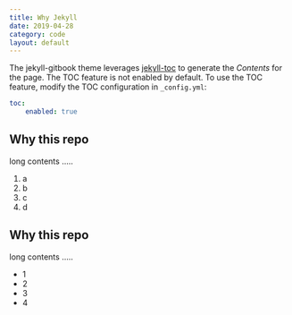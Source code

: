 ```yaml
---
title: Why Jekyll
date: 2019-04-28
category: code
layout: default
---
```


The jekyll-gitbook theme leverages [jekyll-toc][1] to generate the *Contents* for the page.
The TOC feature is not enabled by default. To use the TOC feature, modify the TOC
configuration in `_config.yml`:

```yaml
toc:
    enabled: true
```

Why this repo
-------------

long contents .....

1. a
2. b
3. c
4. d

Why this repo
-------------

long contents .....

+ 1
+ 2
+ 3
+ 4


[1]: https://github.com/allejo/jekyll-toc

